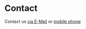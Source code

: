 # Contact

Contact us [via E-Mail](mailto:service@webcraft-media.de) or [mobile phone](tel://+4915784841600)